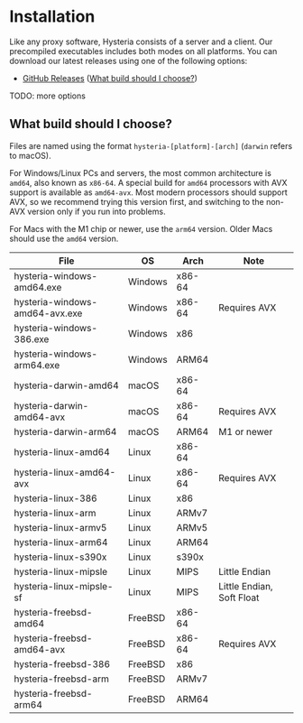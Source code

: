 # Installation

Like any proxy software, Hysteria consists of a server and a client. Our precompiled executables includes both modes on all platforms. You can download our latest releases using one of the following options:

- [GitHub Releases](https://github.com/apernet/hysteria/releases) ([What build should I choose?](#what-build-should-i-choose))

TODO: more options

## What build should I choose?

Files are named using the format `hysteria-[platform]-[arch]` (`darwin` refers to macOS).

For Windows/Linux PCs and servers, the most common architecture is `amd64`, also known as `x86-64`. A special build for `amd64` processors with AVX support is available as `amd64-avx`. Most modern processors should support AVX, so we recommend trying this version first, and switching to the non-AVX version only if you run into problems.

For Macs with the M1 chip or newer, use the `arm64` version. Older Macs should use the `amd64` version.

| File                           | OS      | Arch   | Note                      |
| ------------------------------ | ------- | ------ | ------------------------- |
| hysteria-windows-amd64.exe     | Windows | x86-64 |                           |
| hysteria-windows-amd64-avx.exe | Windows | x86-64 | Requires AVX              |
| hysteria-windows-386.exe       | Windows | x86    |                           |
| hysteria-windows-arm64.exe     | Windows | ARM64  |                           |
| hysteria-darwin-amd64          | macOS   | x86-64 |                           |
| hysteria-darwin-amd64-avx      | macOS   | x86-64 | Requires AVX              |
| hysteria-darwin-arm64          | macOS   | ARM64  | M1 or newer               |
| hysteria-linux-amd64           | Linux   | x86-64 |                           |
| hysteria-linux-amd64-avx       | Linux   | x86-64 | Requires AVX              |
| hysteria-linux-386             | Linux   | x86    |                           |
| hysteria-linux-arm             | Linux   | ARMv7  |                           |
| hysteria-linux-armv5           | Linux   | ARMv5  |                           |
| hysteria-linux-arm64           | Linux   | ARM64  |                           |
| hysteria-linux-s390x           | Linux   | s390x  |                           |
| hysteria-linux-mipsle          | Linux   | MIPS   | Little Endian             |
| hysteria-linux-mipsle-sf       | Linux   | MIPS   | Little Endian, Soft Float |
| hysteria-freebsd-amd64         | FreeBSD | x86-64 |                           |
| hysteria-freebsd-amd64-avx     | FreeBSD | x86-64 | Requires AVX              |
| hysteria-freebsd-386           | FreeBSD | x86    |                           |
| hysteria-freebsd-arm           | FreeBSD | ARMv7  |                           |
| hysteria-freebsd-arm64         | FreeBSD | ARM64  |                           |
